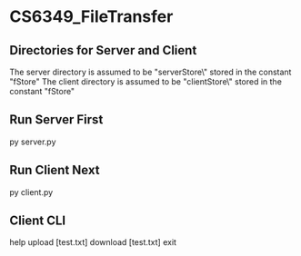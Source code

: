 # CS6349_FileTransfer

## Directories for Server and Client
The server directory is assumed to be "serverStore\\" stored in the constant "fStore"
The client directory is assumed to be "clientStore\\" stored in the constant "fStore"

## Run Server First
py server.py

## Run Client Next
py client.py

## Client CLI
help
upload [test.txt]
download [test.txt]
exit
